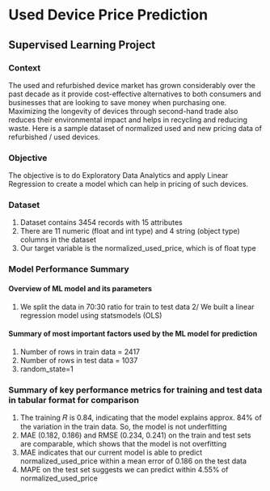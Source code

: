 # Used Device Price Prediction
## Supervised Learning Project
### Context

The used and refurbished device market has grown considerably over the past decade as it provide cost-effective alternatives to both consumers and businesses that are looking to save money when purchasing one. Maximizing the longevity of devices through second-hand trade also reduces their environmental impact and helps in recycling and reducing waste. Here is a sample dataset of normalized used and new pricing data of refurbished / used devices.
 
### Objective

The objective is to do Exploratory Data Analytics and apply Linear Regression to create a model which can help in pricing of such devices.

### Dataset
1. Dataset contains 3454 records with 15 attributes
2. There are 11 numeric (float and int type) and 4 string (object type) columns in the dataset
3. Our target variable is the normalized_used_price, which is of float type

### Model Performance Summary
#### Overview of ML model and its parameters
1.  We split the data in 70:30 ratio for train to test data
2/ We built a linear regression model using statsmodels (OLS)
#### Summary of most important factors used by the ML model for prediction
1. Number of rows in train data = 2417
2. Number of rows in test data = 1037
3. random_state=1

### Summary of key performance metrics for training and test data in tabular format for comparison
1. The training 𝑅 is 0.84, indicating that the model explains approx. 84% of the variation in the train data. So, the model is not underfitting
2. MAE (0.182, 0.186) and RMSE (0.234, 0.241) on the train and test sets are comparable, which shows that the model is not overfitting
3. MAE indicates that our current model is able to predict normalized_used_price within a mean error of 0.186 on the test data
4. MAPE on the test set suggests we can predict within 4.55% of normalized_used_price



